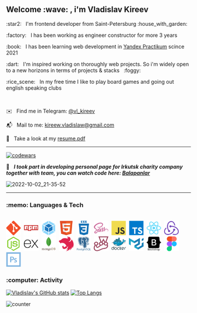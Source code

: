 <div align="left">
  <h2>
   Welcome :wave: , i'm Vladislav Kireev
  </h2>
  <p>:star2: &nbsp; I'm frontend developer from Saint-Petersburg :house_with_garden: </p>
  <p>:factory: &nbsp; I has been working as engineer constructor for more 3 years</p>
  <p>:book: &nbsp; I has been learning web development in <a href="https://practicum.yandex.ru/profile/web-plus"> Yandex Practikum</a> scince 2021</p>
  <p>:dart: &nbsp; I'm inspired working on thoroughly web projects. So i'm widely open to a new horizons in terms of projects & stacks &nbsp; :foggy:</p>
  <p>:rice_scene: &nbsp; In my free time I like to play board games and going out english speaking clubs &nbsp; </p>
  <br/>
</div>

 :envelope: &nbsp; Find me in Telegram:&nbsp;[@vl_kireev](https://t.me/vl_kireev)
 
 :mailbox_with_mail: &nbsp; Mail to me:&nbsp;[kireew.vladislaw@gmail.com](mailto:kireew.vladislaw@gmail.com)

 :page_facing_up: &nbsp; Take a look at my [resume.pdf](https://drive.google.com/file/d/1IWeN4Am3zSmxMK49il7o6kKGaAnP_Snc/view?usp=drive_link)
 
<hr/>

[![codewars](https://www.codewars.com/users/VladislavSerKir/badges/large)](https://www.codewars.com/users/VladislavSerKir) 

 :hammer: &nbsp; ***I took part in developing personal page for Irkutsk charity company together with team, you can watch code here: [Balapanlar](https://github.com/Gyxer513/Balapanlar)***
 
 ![2022-10-02_21-35-52](https://user-images.githubusercontent.com/83783362/193470684-e5018837-85e1-479e-ab77-c95916c87835.png)

<hr/>
<h3> :memo: Languages & Tech </h3>
<div align="left">
  <br/>
  <img src="https://github.com/devicons/devicon/blob/master/icons/git/git-original.svg" title="Git" alt="Git" width="40" height="40"/>&nbsp;
  <img src="https://github.com/devicons/devicon/blob/master/icons/npm/npm-original-wordmark.svg" title="npm" alt="npm" width="40" height="40"/>&nbsp;
  <img src="https://github.com/devicons/devicon/blob/master/icons/webpack/webpack-original.svg" title="Webpack" alt="Webpack" width="40" height="40"/>&nbsp;
  <img src="https://github.com/devicons/devicon/blob/master/icons/html5/html5-original.svg" title="HTML5" alt="HTML" width="40" height="40"/>&nbsp;
  <img src="https://github.com/devicons/devicon/blob/master/icons/css3/css3-plain-wordmark.svg"  title="CSS3" alt="CSS" width="40" height="40"/>&nbsp;
  <img src="https://github.com/devicons/devicon/blob/master/icons/sass/sass-original.svg"  title="Sass" alt="Sass" width="40" height="40"/>&nbsp;
  <img src="https://github.com/devicons/devicon/blob/master/icons/javascript/javascript-original.svg" title="JavaScript" alt="JavaScript" width="40" height="40"/>&nbsp;
  <img src="https://github.com/devicons/devicon/blob/master/icons/typescript/typescript-plain.svg" title="TypeScript" alt="TypeScript" width="40" height="40"/>&nbsp;
  <img src="https://github.com/devicons/devicon/blob/master/icons/react/react-original.svg" title="React" alt="React" width="40" height="40"/>&nbsp;
  <img src="https://github.com/devicons/devicon/blob/master/icons/redux/redux-original.svg" title="Redux" alt="Redux" width="40" height="40"/>&nbsp;
  <img src="https://github.com/devicons/devicon/blob/master/icons/nodejs/nodejs-plain.svg" title="Node" alt="Node" width="40" height="40"/>&nbsp;
  <img src="https://github.com/devicons/devicon/blob/master/icons/express/express-original.svg" title="Express" alt="Express" width="40" height="40"/>&nbsp;
  <img src="https://github.com/devicons/devicon/blob/master/icons/mongodb/mongodb-original-wordmark.svg" title="Mongo" alt="Mongo" width="40" height="40"/>&nbsp;
  <img src="https://github.com/devicons/devicon/blob/master/icons/nestjs/nestjs-plain.svg" title="Nest" alt="Nest" width="40" height="40"/>&nbsp;
  <img src="https://github.com/devicons/devicon/blob/master/icons/postgresql/postgresql-plain-wordmark.svg" title="Postgres" alt="Postgres" width="40" height="40"/>&nbsp;
  <img src="https://github.com/devicons/devicon/blob/master/icons/jest/jest-plain.svg" title="Jest" alt="Jest" width="40" height="40"/>&nbsp;
  <img src="https://github.com/devicons/devicon/blob/master/icons/docker/docker-original-wordmark.svg" title="Docker" alt="Docker" width="40" height="40"/>&nbsp;
  <img src="https://github.com/devicons/devicon/blob/master/icons/materialui/materialui-original.svg" title="MUI" alt="MUI" width="40" height="40"/>&nbsp;
  <img src="https://github.com/devicons/devicon/blob/master/icons/bootstrap/bootstrap-plain-wordmark.svg" title="Bootstrap" alt="Bootstrap" width="40" height="40"/>&nbsp;
  <img src="https://github.com/devicons/devicon/blob/master/icons/figma/figma-original.svg" title="Figma" alt="Figma" width="40" height="40"/>&nbsp;
  <img src="https://github.com/devicons/devicon/blob/master/icons/photoshop/photoshop-line.svg" title="Photoshop" alt="Photoshop" width="40" height="40"/>&nbsp;
</div>

<h3> :computer: Activity </h3>

<div display="block">

[![Vladislav's GitHub stats](https://github-readme-stats.vercel.app/api?username=VladislavSerKir)](https://github.com/VladislavSerKir/github-readme-stats)
[![Top Langs](https://github-readme-stats.vercel.app/api/top-langs/?username=VladislavSerKir&layout=compact)](https://github.com/VladislavSerKir/github-readme-stats)

</div>

<img src="https://komarev.com/ghpvc/?username=VladislavSerKir&style=square&color=blue" alt="counter"/>
